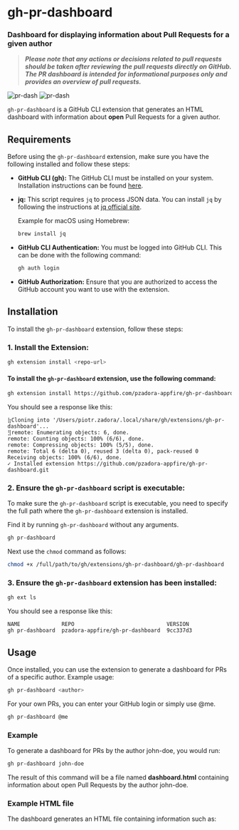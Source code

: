 # gh-pr-dashboard
### Dashboard for displaying information about Pull Requests for a given author

> **_Please note that any actions or decisions related to pull requests should be taken after reviewing the pull requests directly on GitHub._**
> **_The PR dashboard is intended for informational purposes only and provides an overview of pull requests._**

![pr-dash](docs/images/pr_dash.png)
![pr-dash](docs/images/pr_dash3.png)



`gh-pr-dashboard` is a GitHub CLI extension that generates an HTML dashboard with information about **open** Pull Requests for a given author.


## Requirements

Before using the `gh-pr-dashboard` extension, make sure you have the following installed and follow these steps:

- **GitHub CLI (gh):** The GitHub CLI must be installed on your system. Installation instructions can be found [here](https://cli.github.com/).
- **jq:** This script requires `jq` to process JSON data. You can install `jq` by following the instructions at [jq official site](https://stedolan.github.io/jq/download/).

  Example for macOS using Homebrew:
  ```sh
  brew install jq
  ```
- **GitHub CLI Authentication:** You must be logged into GitHub CLI. This can be done with the following command:
  ```sh
  gh auth login
- **GitHub Authorization:** Ensure that you are authorized to access the GitHub account you want to use with the extension.


## Installation
To install the `gh-pr-dashboard` extension, follow these steps:

### 1. Install the Extension:
```sh
gh extension install <repo-url>
```
#### To install the `gh-pr-dashboard` extension, use the following command:
```sh
gh extension install https://github.com/pzadora-appfire/gh-pr-dashboard.git
```
You should see a response like this:

```
⣷Cloning into '/Users/piotr.zadora/.local/share/gh/extensions/gh-pr-dashboard'...
⣻remote: Enumerating objects: 6, done.
remote: Counting objects: 100% (6/6), done.
remote: Compressing objects: 100% (5/5), done.
remote: Total 6 (delta 0), reused 3 (delta 0), pack-reused 0
Receiving objects: 100% (6/6), done.
✓ Installed extension https://github.com/pzadora-appfire/gh-pr-dashboard.git
```

### 2. Ensure the `gh-pr-dashboard` script is executable:

To make sure the `gh-pr-dashboard` script is executable, you need to specify the full path where the `gh-pr-dashboard` extension is installed.

Find it by running `gh-pr-dashboard` without any arguments.
```sh
gh pr-dashboard
```

Next use the `chmod` command as follows:
```sh
chmod +x /full/path/to/gh/extensions/gh-pr-dashboard/gh-pr-dashboard
```

### 3. Ensure the `gh-pr-dashboard` extension has been installed:
```sh
gh ext ls
```
You should see a response like this:

```
NAME             REPO                             VERSION
gh pr-dashboard  pzadora-appfire/gh-pr-dashboard  9cc337d3
```

## Usage
Once installed, you can use the extension to generate a dashboard for PRs of a specific author. Example usage:
```sh
gh pr-dashboard <author>
```
For your own PRs, you can enter your GitHub login or simply use @me.
```sh
gh pr-dashboard @me
```
### Example
To generate a dashboard for PRs by the author john-doe, you would run:
```sh
gh pr-dashboard john-doe
```
The result of this command will be a file named **dashboard.html** containing information about open Pull Requests by the author john-doe.

### Example HTML file
The dashboard generates an HTML file containing information such as: